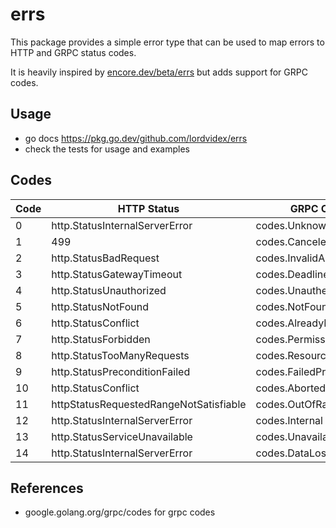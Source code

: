 # errs
This package provides a simple error type that can be used to map errors to HTTP and GRPC status codes.

It is heavily inspired by [encore.dev/beta/errs](https://encore.dev/beta/errs) but adds support for GRPC codes.

## Usage
- go docs https://pkg.go.dev/github.com/lordvidex/errs
- check the tests for usage and examples

## Codes
| Code | HTTP Status | GRPC Code | Name |
|------|-------------|-----------|------|
| 0 | http.StatusInternalServerError | codes.Unknown | Unknown Code  |
| 1 | 499 | codes.Canceled | Canceled |
| 2 | http.StatusBadRequest | codes.InvalidArgument | InvalidArgument |
| 3 | http.StatusGatewayTimeout | codes.DeadlineExceeded | DeadlineExceeded |
| 4 | http.StatusUnauthorized | codes.Unauthenticated | Unauthenticated |
| 5 | http.StatusNotFound | codes.NotFound | NotFound |
| 6 | http.StatusConflict | codes.AlreadyExists | AlreadyExists |
| 7 | http.StatusForbidden | codes.PermissionDenied | Forbidden |
| 8 | http.StatusTooManyRequests | codes.ResourceExhausted | ResourceExhausted |
| 9 | http.StatusPreconditionFailed | codes.FailedPrecondition | FailedPrecondition |
| 10 | http.StatusConflict | codes.Aborted | Aborted |
| 11 | httpStatusRequestedRangeNotSatisfiable | codes.OutOfRange | OutOfRange |
| 12 | http.StatusInternalServerError | codes.Internal | Internal |
| 13 | http.StatusServiceUnavailable | codes.Unavailable | Unavailable |
| 14 | http.StatusInternalServerError | codes.DataLoss | DataLoss |

	
## References
- google.golang.org/grpc/codes for grpc codes